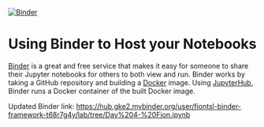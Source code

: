 [![Binder](https://mybinder.org/badge_logo.svg)](https://mybinder.org/v2/gh/thedataincubator/binder-framework/master)

# Using Binder to Host your Notebooks
[Binder](https://mybinder.org) is a great and free service that makes it easy for someone to share their Jupyter notebooks for others to both view and run. Binder works by taking a GitHub repository and building a [Docker](https://www.docker.com) image. Using [JupyterHub](https://jupyterhub.readthedocs.io/en/latest/), Binder runs a Docker container of the built Docker image.

Updated Binder link: https://hub.gke2.mybinder.org/user/fiontsl-binder-framework-t68r7g4y/lab/tree/Day%204-%20Fion.ipynb
